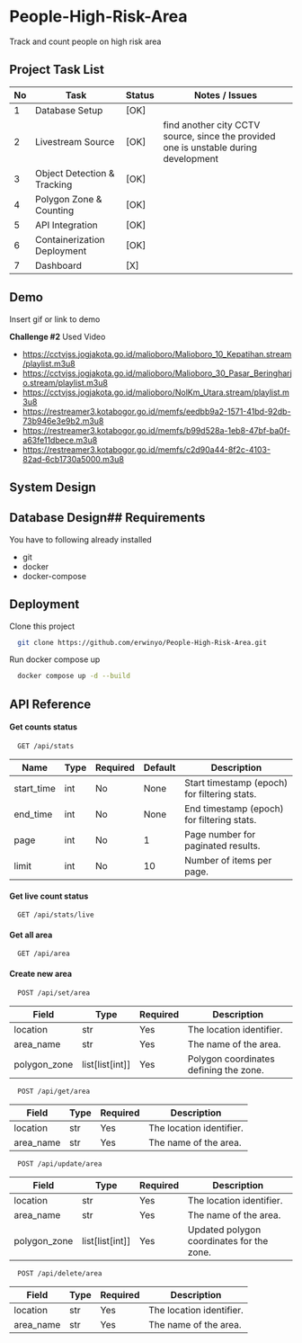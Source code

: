 # People-High-Risk-Area
Track and count people on high risk area

## Project Task List

| No | Task                        | Status | Notes / Issues                                                                 |
|----|-----------------------------|--------|--------------------------------------------------------------------------------|
| 1  | Database Setup              | [OK]    |                                                                                |
| 2  | Livestream Source           | [OK]    | find another city CCTV source, since the provided one is unstable during development |
| 3  | Object Detection & Tracking | [OK]    |                                                                                |
| 4  | Polygon Zone & Counting     | [OK]    |                                                                                |
| 5  | API Integration             | [OK]    |                                                                                |
| 6  | Containerization Deployment | [OK]    |                                                                                |
| 7  | Dashboard                   | [X]    |                                                                                |




## Demo

Insert gif or link to demo



**Challenge #2** Used Video
- https://cctvjss.jogjakota.go.id/malioboro/Malioboro_10_Kepatihan.stream/playlist.m3u8
- https://cctvjss.jogjakota.go.id/malioboro/Malioboro_30_Pasar_Beringharjo.stream/playlist.m3u8
- https://cctvjss.jogjakota.go.id/malioboro/NolKm_Utara.stream/playlist.m3u8
- https://restreamer3.kotabogor.go.id/memfs/eedbb9a2-1571-41bd-92db-73b946e3e9b2.m3u8
- https://restreamer3.kotabogor.go.id/memfs/b99d528a-1eb8-47bf-ba0f-a63fe11dbece.m3u8
- https://restreamer3.kotabogor.go.id/memfs/c2d90a44-8f2c-4103-82ad-6cb1730a5000.m3u8
## System Design
## Database Design## Requirements

You have to following already installed

- git
- docker 
- docker-compose

## Deployment

Clone this project

```bash
  git clone https://github.com/erwinyo/People-High-Risk-Area.git
```

Run docker compose up

```bash
  docker compose up -d --build
```


## API Reference

#### Get counts status 

```http
  GET /api/stats
```

| Name       | Type | Required | Default | Description                                  |
|------------|------|----------|---------|----------------------------------------------|
| start_time | int  | No       | None    | Start timestamp (epoch) for filtering stats. |
| end_time   | int  | No       | None    | End timestamp (epoch) for filtering stats.   |
| page       | int  | No       | 1       | Page number for paginated results.           |
| limit      | int  | No       | 10      | Number of items per page.                    |


#### Get live count status 

```http
  GET /api/stats/live
```


#### Get all area 

```http
  GET /api/area
```

#### Create new area 

```http
  POST /api/set/area
```

| Field        | Type            | Required | Description                              |
|--------------|-----------------|----------|------------------------------------------|
| location     | str             | Yes      | The location identifier.                  |
| area_name    | str             | Yes      | The name of the area.                     |
| polygon_zone | list[list[int]] | Yes      | Polygon coordinates defining the zone.    |



```http
  POST /api/get/area
```

| Field     | Type | Required | Description               |
|-----------|------|----------|---------------------------|
| location  | str  | Yes      | The location identifier.  |
| area_name | str  | Yes      | The name of the area.     |


```http
  POST /api/update/area
```

| Field        | Type            | Required | Description                              |
|--------------|-----------------|----------|------------------------------------------|
| location     | str             | Yes      | The location identifier.                  |
| area_name    | str             | Yes      | The name of the area.                     |
| polygon_zone | list[list[int]] | Yes      | Updated polygon coordinates for the zone. |



```http
  POST /api/delete/area
```

| Field     | Type | Required | Description               |
|-----------|------|----------|---------------------------|
| location  | str  | Yes      | The location identifier.  |
| area_name | str  | Yes      | The name of the area.     |